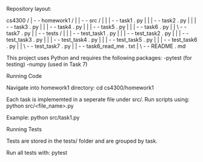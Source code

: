 Repository layout:

cs4300 /
| - - homework1 /
| | - - src /
| | | - - task1 . py
| | | - - task2 . py
| | | - - task3 . py
| | | - - task4 . py
| | | - - task5 . py
| | | - - task6 . py
| | \ - - task7 . py
| | - - tests /
| | | - - test_task1 . py
| | | - - test_task2 . py
| | | - - test_task3 . py
| | | - - test_task4 . py
| | | - - test_task5 . py
| | | - - test_task6 . py
| | \ - - test_task7 . py
| | - - task6_read_me . txt
| \ - - README . md


This project uses Python and requires the following packages:
    -pytest (for testing)
    -numpy (used in Task 7)


Running Code

Navigate into homework1 directory:
cd cs4300/homework1

Each task is implememted in a seperate file under src/. 
Run scripts using:
python src/<file_name>.py

Example:
python src/task1.py


Running Tests

Tests are stored in the tests/ folder and are grouped by task.

Run all tests with:
pytest
